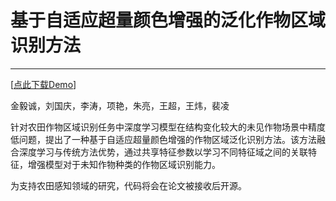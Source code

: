 # 基于自适应超量颜色增强的泛化作物区域识别方法
***
[[点此下载Demo](Demo/Demo.mp4)]


金毅诚，刘国庆，李涛，项艳，朱亮，王超，王炜，裴凌

针对农田作物区域识别任务中深度学习模型在结构变化较大的未见作物场景中精度低问题，提出了一种基于自适应超量颜色增强的作物区域泛化识别方法。该方法融合深度学习与传统方法优势，通过共享特征参数以学习不同特征域之间的关联特征，增强模型对于未知作物种类的作物区域识别能力。

为支持农田感知领域的研究，代码将会在论文被接收后开源。